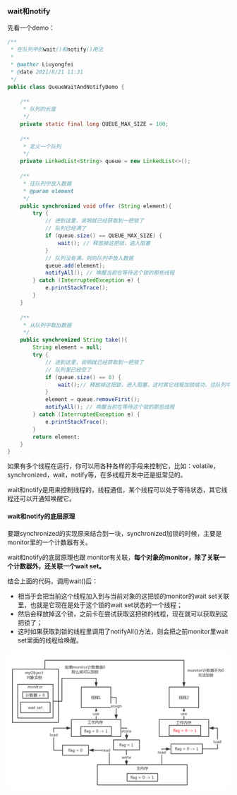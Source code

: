 ### wait和notify

先看一个demo：

```java
/**
 * 在队列中的wait()和notify()用法
 *
 * @author Liuyongfei
 * @date 2021/8/21 11:31
 */
public class QueueWaitAndNotifyDemo {

    /**
     * 队列的长度
     */
    private static final long QUEUE_MAX_SIZE = 100;

    /**
     * 定义一个队列
     */
    private LinkedList<String> queue = new LinkedList<>();

    /**
     * 往队列中放入数据
     * @param element
     */
    public synchronized void offer (String element){
        try {
            // 进到这里，说明就已经获取到一把锁了
            // 队列已经满了
            if (queue.size() == QUEUE_MAX_SIZE) {
                wait(); // 释放掉这把锁，进入阻塞
            }
            // 队列没有满，则向队列中放入数据
            queue.add(element);
            notifyAll(); // 唤醒当前在等待这个锁的那些线程
        } catch (InterruptedException e) {
            e.printStackTrace();
        }
    }

    /**
     * 从队列中取出数据
     */
    public synchronized String take(){
        String element = null;
        try {
            // 进到这里，说明就已经获取到一把锁了
            // 队列里已经空了
            if (queue.size() == 0) {
                wait();// 释放掉这把锁，进入阻塞，这时其它线程加锁成功，往队列中放入数据
            }
            element = queue.removeFirst();
            notifyAll(); // 唤醒当前在等待这个锁的那些线程
        } catch (InterruptedException e) {
            e.printStackTrace();
        }
        return element;
    }
}
```

如果有多个线程在运行，你可以用各种各样的手段来控制它，比如：volatile，synchronized，wait，notify等，在多线程开发中还是挺常见的。

wait和notify是用来控制线程的，线程通信，某个线程可以处于等待状态，其它线程还可以开通知唤醒它。

#### wait和notify的底层原理

要跟synchronized的实现原来结合到一块，synchronized加锁的时候，主要是monitor里的一个计数器有关。

wait和notify的底层原理也跟 monitor有关联，**每个对象的monitor，除了关联一个计数器外，还关联一个wait set。**

结合上面的代码，调用wait()后：

- 相当于会把当前这个线程加入到与当前对象的这把锁的monitor的wait set关联里，也就是它现在是处于这个锁的wait set状态的一个线程；
- 然后会释放掉这个锁，之前卡在尝试获取这把锁的线程，现在就可以获取到这把锁了；
- 这时如果获取到锁的线程里调用了notifyAll()方法，则会把之前monitor里wait set里面的线程给唤醒。

<img src="Untitled.assets/image-20210821121629539.png" alt="image-20210821121629539" style="zoom:50%;" />

